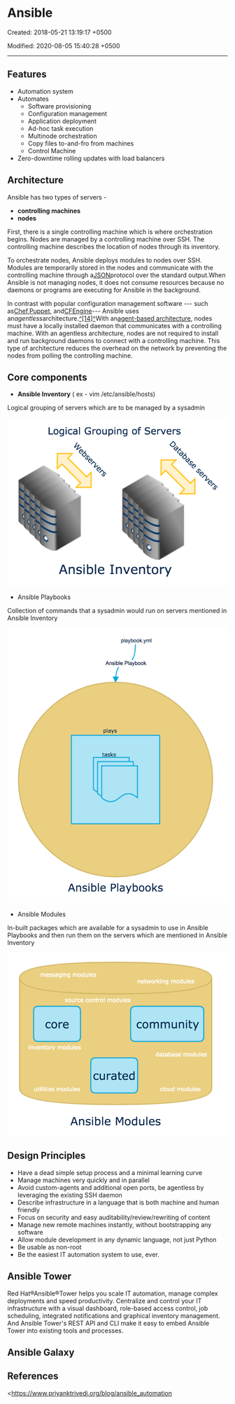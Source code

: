 # Ansible

Created: 2018-05-21 13:19:17 +0500

Modified: 2020-08-05 15:40:28 +0500

---

## Features
-   Automation system
-   Automates
    -   Software provisioning
    -   Configuration management
    -   Application deployment
    -   Ad-hoc task execution
    -   Multinode orchestration
    -   Copy files to-and-fro from machines
    -   Control Machine
-   Zero-downtime rolling updates with load balancers

## Architecture

Ansible has two types of servers -
-   **controlling machines**
-   **nodes**

First, there is a single controlling machine which is where orchestration begins. Nodes are managed by a controlling machine over SSH. The controlling machine describes the location of nodes through its inventory.

To orchestrate nodes, Ansible deploys modules to nodes over SSH. Modules are temporarily stored in the nodes and communicate with the controlling machine through a[JSON](https://en.wikipedia.org/wiki/JSON)protocol over the standard output.When Ansible is not managing nodes, it does not consume resources because no daemons or programs are executing for Ansible in the background.

In contrast with popular configuration management software --- such as[Chef](https://en.wikipedia.org/wiki/Chef_(software)),[Puppet](https://en.wikipedia.org/wiki/Puppet_(software)), and[CFEngine](https://en.wikipedia.org/wiki/CFEngine)--- Ansible uses an*agentless*architecture.[^[14]^](https://en.wikipedia.org/wiki/Ansible_(software)#cite_note-The_Benefits_of_Agentless_Architecture-14)With an[agent-based architecture](https://en.wikipedia.org/wiki/Agent-based_model), nodes must have a locally installed daemon that communicates with a controlling machine. With an agentless architecture, nodes are not required to install and run background daemons to connect with a controlling machine. This type of architecture reduces the overhead on the network by preventing the nodes from polling the controlling machine.

## Core components
-   **Ansible Inventory** ( ex - vim /etc/ansible/hosts)

Logical grouping of servers which are to be managed by a sysadmin

![Logical Grouping of Servers Ansible Inventory ](../../media/DevOps-Others-Ansible-image1.png)


-   Ansible Playbooks

Collection of commands that a sysadmin would run on servers mentioned in Ansible Inventory

![playbook.yml Ansible Playbook plays tasks Ansible Playbooks ](../../media/DevOps-Others-Ansible-image2.png)
-   Ansible Modules

In-built packages which are available for a sysadmin to use in Ansible Playbooks and then run them on the servers which are mentioned in Ansible Inventory

![messaging modules networking modules source control modules core inventory modules curated utilities modules community database modules cloud modules Ansible Modules ](../../media/DevOps-Others-Ansible-image3.png)



## Design Principles
-   Have a dead simple setup process and a minimal learning curve
-   Manage machines very quickly and in parallel
-   Avoid custom-agents and additional open ports, be agentless by leveraging the existing SSH daemon
-   Describe infrastructure in a language that is both machine and human friendly
-   Focus on security and easy auditability/review/rewriting of content
-   Manage new remote machines instantly, without bootstrapping any software
-   Allow module development in any dynamic language, not just Python
-   Be usable as non-root
-   Be the easiest IT automation system to use, ever.

## Ansible Tower

Red Hat®Ansible®Tower helps you scale IT automation, manage complex deployments and speed productivity. Centralize and control your IT infrastructure with a visual dashboard, role-based access control, job scheduling, integrated notifications and graphical inventory management. And Ansible Tower's REST API and CLI make it easy to embed Ansible Tower into existing tools and processes.

## Ansible Galaxy

## References

<https://www.priyanktrivedi.org/blog/ansible_automation
